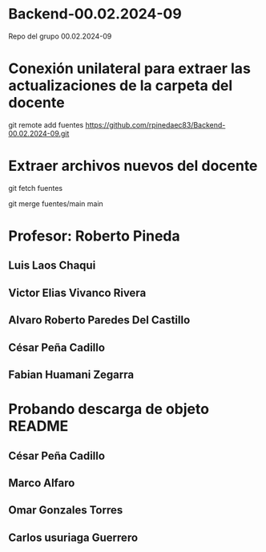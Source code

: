 # Backend-00.02.2024-09
Repo del grupo 00.02.2024-09


# Conexión unilateral para extraer las actualizaciones de la carpeta del docente
git remote add fuentes https://github.com/rpinedaec83/Backend-00.02.2024-09.git

# Extraer archivos nuevos del docente
git fetch fuentes

git merge fuentes/main main


# Profesor: Roberto Pineda

## Luis Laos Chaqui 
## Victor Elias Vivanco Rivera
## Alvaro Roberto Paredes Del Castillo
## César Peña Cadillo
## Fabian Huamani Zegarra
# Probando descarga de objeto README
## César Peña Cadillo
## Marco Alfaro
## Omar Gonzales Torres
## Carlos usuriaga Guerrero